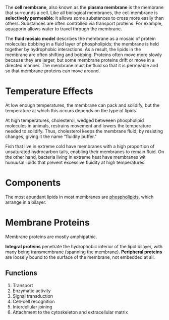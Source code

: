 The **cell membrane**, also known as the **plasma membrane** is the membrane that surrounds a cell. Like all biological membranes, the cell membrane is **selectively permeable**: it allows some substances to cross more easily than others. Substances are often controlled via transport proteins. For example, aquaporin allows water to travel through the membrane.

The **fluid mosaic model** describes the membrane as a mosaic of protein molecules bobbing in a fluid layer of phospholipids; the membrane is held together by hydrophobic interactions. As a result, the lipids in the membrane are often shifting and bobbing. Proteins often move more slowly because they are larger, but some membrane proteins drift or move in a directed manner. The membrane must be fluid so that it is permeable and so that membrane proteins can move around. 

# Temperature Effects

At low enough temperatures, the membrane can pack and solidify, but the temperature at which this occurs depends on the type of lipids.

At high temperatures, cholesterol, wedged betweeen phospholipid molecules in animals, restrains movement and lowers the temperature needed to solidify. Thus, cholesterol keeps the membrane fluid, by resisting changes, giving it the name "fluidity buffer."

Fish that live in extreme cold have membranes with a high proportion of unsaturated hydrocarbon tails, enabling their membranes to remain fluid. On the other hand, bacteria living in extreme heat have membranes wit hunuusal lipids that prevent excessive fluidity at high temperatures.


# Components

The most abundant lipids in most membranes are [phospholipids](../Macromolecules/Lipids/Phospholipids), which arrange in a bilayer.



# Membrane Proteins

Membrane proteins are mostly amphipathic.

**Integral proteins** penetrate the hydrophobic interior of the lipid bilayer, with many being transmembrane (spanning the membrane). **Peripheral proteins** are loosely bound to the surface of the membrane, not embedded at all.

## Functions

1. Transport
2. Enzymatic activity
3. Signal transduction
4. Cell-cell recognition
5. Intercellular joining
6. Attachment to the cytoskeleton and extracellular matrix